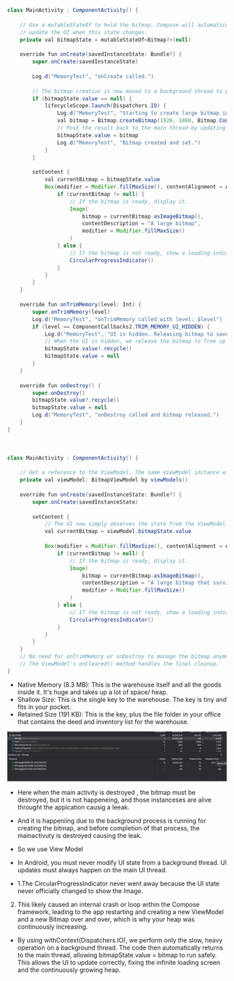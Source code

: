 ```java
class MainActivity : ComponentActivity() {

    // Use a mutableStateOf to hold the bitmap. Compose will automatically
    // update the UI when this state changes.
    private val bitmapState = mutableStateOf<Bitmap?>(null)

    override fun onCreate(savedInstanceState: Bundle?) {
        super.onCreate(savedInstanceState)

        Log.d("MemoryTest", "onCreate called.")

        // The bitmap creation is now moved to a background thread to prevent blocking the UI.
        if (bitmapState.value == null) {
            lifecycleScope.launch(Dispatchers.IO) {
                Log.d("MemoryTest", "Starting to create large bitmap in background...")
                val bitmap = Bitmap.createBitmap(1920, 1080, Bitmap.Config.ARGB_8888)
                // Post the result back to the main thread by updating the state.
                bitmapState.value = bitmap
                Log.d("MemoryTest", "Bitmap created and set.")
            }
        }

        setContent {
            val currentBitmap = bitmapState.value
            Box(modifier = Modifier.fillMaxSize(), contentAlignment = Alignment.Center) {
                if (currentBitmap != null) {
                    // If the bitmap is ready, display it.
                    Image(
                        bitmap = currentBitmap.asImageBitmap(),
                        contentDescription = "A large bitmap",
                        modifier = Modifier.fillMaxSize()
                    )
                } else {
                    // If the bitmap is not ready, show a loading indicator.
                    CircularProgressIndicator()
                }
            }
        }
    }

    override fun onTrimMemory(level: Int) {
        super.onTrimMemory(level)
        Log.d("MemoryTest", "onTrimMemory called with level: $level")
        if (level == ComponentCallbacks2.TRIM_MEMORY_UI_HIDDEN) {
            Log.d("MemoryTest", "UI is hidden. Releasing bitmap to save memory.")
            // When the UI is hidden, we release the bitmap to free up memory.
            bitmapState.value?.recycle()
            bitmapState.value = null
        }
    }

    override fun onDestroy() {
        super.onDestroy()
        bitmapState.value?.recycle()
        bitmapState.value = null
        Log.d("MemoryTest", "onDestroy called and bitmap released.")
    }
}
```

```java


class MainActivity : ComponentActivity() {

    // Get a reference to the ViewModel. The same ViewModel instance will survive rotations.
    private val viewModel: BitmapViewModel by viewModels()

    override fun onCreate(savedInstanceState: Bundle?) {
        super.onCreate(savedInstanceState)

        setContent {
            // The UI now simply observes the state from the ViewModel.
            val currentBitmap = viewModel.bitmapState.value

            Box(modifier = Modifier.fillMaxSize(), contentAlignment = Alignment.Center) {
                if (currentBitmap != null) {
                    // If the bitmap is ready, display it.
                    Image(
                        bitmap = currentBitmap.asImageBitmap(),
                        contentDescription = "A large bitmap that survives rotation",
                        modifier = Modifier.fillMaxSize()
                    )
                } else {
                    // If the bitmap is not ready, show a loading indicator.
                    CircularProgressIndicator()
                }
            }
        }
    }
    // No need for onTrimMemory or onDestroy to manage the bitmap anymore.
    // The ViewModel's onCleared() method handles the final cleanup.
}

```


- Native Memory (8.3 MB): This is the warehouse itself and all the goods inside it. It's huge and takes up a lot of space/ heap.
- Shallow Size: This is the single key to the warehouse. The key is tiny and fits in your pocket.
- Retained Size (191 KB): This is the key, plus the file folder in your office that contains the deed and inventory list for the warehouse.

<img src="imag/bitmap/bitmap.png">

- Here when the main activity is destroyed , the bitmap must be destroyed, but it is not happeneing, and those instanceses are alive throught the appication causig a leeak.
- And it is happeniing due to the background process is running for creating the bitmap, and before completion of that process, the mainactivuty is destroyed causing the leak.

- So we use View Model
- In Android, you must never modify UI state from a background thread. UI updates must always happen on the main UI thread.
- 1.The CircularProgressIndicator never went away because the UI state never officially changed to show the Image.
2. This likely caused an internal crash or loop within the Compose framework, leading to the app restarting and creating a new ViewModel and a new Bitmap over and over, which is why your heap was continuously increasing.
- By using withContext(Dispatchers.IO), we perform only the slow, heavy operation on a background thread. The code then automatically returns to the main thread, allowing bitmapState.value = bitmap to run safely. This allows the UI to update correctly, fixing the infinite loading screen and the continuously growing heap.